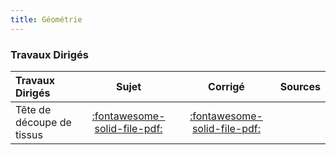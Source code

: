 ```yaml
---
title: Géométrie
---
```


### Travaux Dirigés 
 
| Travaux Dirigés | Sujet | Corrigé | Sources  | 
| :-------------- | :---: | :-----: | :------: | 
| Tête de découpe de tissus | [:fontawesome-solid-file-pdf:](http://xpessoles-cpge.fr/pdf/Cy_12_Ch_01_TD_01_Decoupe_Sujet.pdf) | [:fontawesome-solid-file-pdf:](http://xpessoles-cpge.fr/pdf/Cy_12_Ch_01_TD_01_Decoupe_Corrige.pdf) | 

